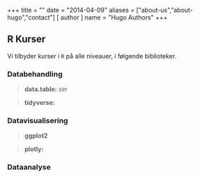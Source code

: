 +++
title = ""
date = "2014-04-09"
aliases = ["about-us","about-hugo","contact"]
[ author ]
  name = "Hugo Authors"
+++


## R Kurser

Vi tilbyder kurser i `R` på alle niveauer, i følgende biblioteker.


### Databehandling

> **data.table:** ser



> **tidyverse:**


### Datavisualisering

> **ggplot2**

> **plotly:**


### Dataanalyse
